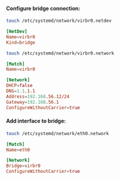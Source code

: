 #### Configure bridge connection:
```bash
touch /etc/systemd/network/virbr0.netdev
```
```toml
[NetDev]
Name=virbr0
Kind=bridge
```
```bash
touch /etc/systemd/network/virbr0.network
```
```toml
[Match]
Name=virbr0

[Network]
DHCP=false
DNS=1.1.1.1
Address=192.168.56.12/24
Gateway=192.168.56.1
ConfigureWithoutCarrier=true
```

#### Add interface to bridge:
```bash
touch /etc/systemd/network/eth0.network
```
```toml
[Match]
Name=eth0

[Network]
Bridge=virbr0
ConfigureWithoutCarrier=true
```
